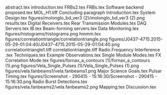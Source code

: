 abstract.tex
introduction.tex
FRBs2.tex
FRBs.tex
Software backend proposed.tex
MOL_H1.tiff
Concluding paragraph Introduction.tex
System Design.tex
figures/molonglo_bd_ver3 (2)/molonglo_bd_ver3 (2).png
results.tex
Digital Receivers.tex
Rear Transmission Modules.tex
DAQ Servers.tex
IB.tex
Beam-forming servers.tex
Data Monitoring.tex
figures/histograms/histograms.png
hmmm.tex
figures/correlationtriangle/correlationtriangle.png
figures/J0437-4715.2015-05-29-01:04:40/J0437-4715.2015-05-29-01:04:40.png
correlationtriangle1.tiff
correlationtriangle.tiff
Radio Frequency Interference .tex
Techniques.tex
Example Observations.tex
Single Module Modes.tex
FX Correlation Mode.tex
figures/fornax_a_contours (1)/fornax_a_contours (1).png
figures/Vela_Single_Pulses (1)/Vela_Single_Pulses (1).png
figures/vela.fanbeams1/vela.fanbeams1.png
Major Science Goals.tex
Pulsar Timing.tex
figures/Screenshot - 290415 - 15:16:30/Screenshot - 290415 - 15:16:30.png
Radio Burst Detections.tex
figures/vela.fanbeams2/vela.fanbeams2.png
Mapping.tex
Discussion.tex
